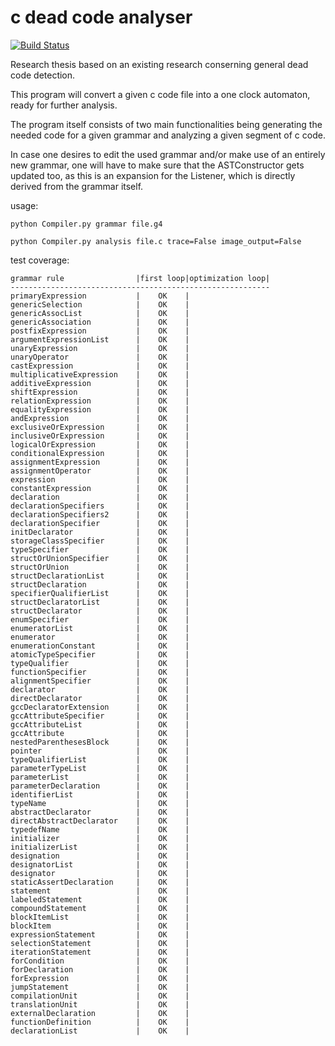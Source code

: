# c dead code analyser
 [![Build Status](https://travis-ci.com/larsVanRoy/c-dead-code-analyser.svg?token=tHFc7CLfuyXsTkRpN1EE&branch=master)](https://travis-ci.com/larsVanRoy/c-dead-code-analyser)
 
 Research thesis based on an existing research conserning general dead code detection. 
 
 This program will convert a given c code file into a one clock automaton, ready for further analysis.
 
The program itself consists of two main functionalities being generating the needed code for a given grammar
and analyzing a given segment of c code. 

In case one desires to edit the used grammar and/or make use of an entirely 
new grammar, one will have to make sure that the ASTConstructor gets updated too, as this is an expansion for the 
Listener, which is directly derived from the grammar itself.

usage:

    python Compiler.py grammar file.g4

    python Compiler.py analysis file.c trace=False image_output=False

test coverage:

    grammar rule                |first loop|optimization loop|
    ----------------------------------------------------------
    primaryExpression           |    OK    |
    genericSelection            |    OK    |
    genericAssocList            |    OK    |
    genericAssociation          |    OK    |
    postfixExpression           |    OK    |
    argumentExpressionList      |    OK    |
    unaryExpression             |    OK    |
    unaryOperator               |    OK    |
    castExpression              |    OK    |
    multiplicativeExpression    |    OK    |
    additiveExpression          |    OK    |
    shiftExpression             |    OK    |
    relationExpression          |    OK    |
    equalityExpression          |    OK    |
    andExpression               |    OK    |
    exclusiveOrExpression       |    OK    |
    inclusiveOrExpression       |    OK    |
    logicalOrExpression         |    OK    |
    conditionalExpression       |    OK    |
    assignmentExpression        |    OK    |
    assignmentOperator          |    OK    |
    expression                  |    OK    |
    constantExpression          |    OK    |
    declaration                 |    OK    |
    declarationSpecifiers       |    OK    |
    declarationSpecifiers2      |    OK    |
    declarationSpecifier        |    OK    |
    initDeclarator              |    OK    |
    storageClassSpecifier       |    OK    |
    typeSpecifier               |    OK    |
    structOrUnionSpecifier      |    OK    |
    structOrUnion               |    OK    |
    structDeclarationList       |    OK    |
    structDeclaration           |    OK    |
    specifierQualifierList      |    OK    |
    structDeclaratorList        |    OK    |
    structDeclarator            |    OK    |
    enumSpecifier               |    OK    |
    enumeratorList              |    OK    |
    enumerator                  |    OK    |
    enumerationConstant         |    OK    |
    atomicTypeSpecifier         |    OK    |
    typeQualifier               |    OK    |
    functionSpecifier           |    OK    |
    alignmentSpecifier          |    OK    |
    declarator                  |    OK    |
    directDeclarator            |    OK    |
    gccDeclaratorExtension      |    OK    |
    gccAttributeSpecifier       |    OK    |
    gccAttributeList            |    OK    |
    gccAttribute                |    OK    |
    nestedParenthesesBlock      |    OK    |
    pointer                     |    OK    |
    typeQualifierList           |    OK    |
    parameterTypeList           |    OK    |
    parameterList               |    OK    |
    parameterDeclaration        |    OK    |
    identifierList              |    OK    |
    typeName                    |    OK    |
    abstractDeclarator          |    OK    |
    directAbstractDeclarator    |    OK    |
    typedefName                 |    OK    |
    initializer                 |    OK    |
    initializerList             |    OK    |
    designation                 |    OK    |
    designatorList              |    OK    |
    designator                  |    OK    |
    staticAssertDeclaration     |    OK    |
    statement                   |    OK    |
    labeledStatement            |    OK    |
    compoundStatement           |    OK    |
    blockItemList               |    OK    |
    blockItem                   |    OK    |
    expressionStatement         |    OK    |
    selectionStatement          |    OK    |
    iterationStatement          |    OK    |
    forCondition                |    OK    |
    forDeclaration              |    OK    |
    forExpression               |    OK    |
    jumpStatement               |    OK    |
    compilationUnit             |    OK    |
    translationUnit             |    OK    |
    externalDeclaration         |    OK    |
    functionDefinition          |    OK    |
    declarationList             |    OK    |
  
